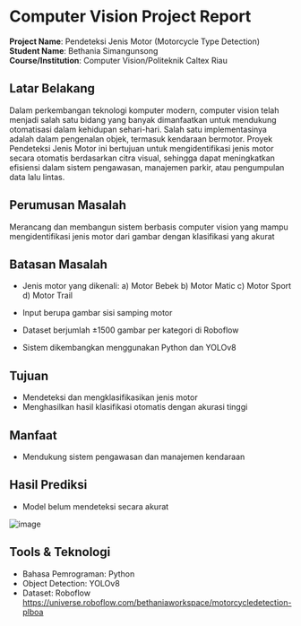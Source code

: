 # Computer Vision Project Report

**Project Name**: Pendeteksi Jenis Motor (Motorcycle Type Detection)  
**Student Name**: Bethania Simangunsong  
**Course/Institution**: Computer Vision/Politeknik Caltex Riau  

## Latar Belakang
Dalam perkembangan teknologi komputer modern, computer vision telah menjadi salah satu bidang yang banyak dimanfaatkan untuk mendukung otomatisasi dalam kehidupan sehari-hari. Salah satu implementasinya adalah dalam pengenalan objek, termasuk kendaraan bermotor. Proyek Pendeteksi Jenis Motor ini bertujuan untuk mengidentifikasi jenis motor secara otomatis berdasarkan citra visual, sehingga dapat meningkatkan efisiensi dalam sistem pengawasan, manajemen parkir, atau pengumpulan data lalu lintas.

## Perumusan Masalah
 Merancang dan membangun sistem berbasis computer vision yang mampu mengidentifikasi jenis motor dari gambar dengan klasifikasi yang akurat

## Batasan Masalah
- Jenis motor yang dikenali:
    a) Motor Bebek
    b) Motor Matic
    c) Motor Sport
    d) Motor Trail

- Input berupa gambar sisi samping motor
- Dataset berjumlah ±1500 gambar per kategori di Roboflow
- Sistem dikembangkan menggunakan Python dan YOLOv8
  
## Tujuan
- Mendeteksi dan mengklasifikasikan jenis motor
- Menghasilkan hasil klasifikasi otomatis dengan akurasi tinggi

## Manfaat
- Mendukung sistem pengawasan dan manajemen kendaraan

## Hasil Prediksi
- Model belum mendeteksi secara akurat
  
![image](https://github.com/user-attachments/assets/b6676edf-b399-48e7-93b7-66aa7dc69f5b)

## Tools & Teknologi
- Bahasa Pemrograman: Python
- Object Detection: YOLOv8
- Dataset: Roboflow https://universe.roboflow.com/bethaniaworkspace/motorcycledetection-plboa
